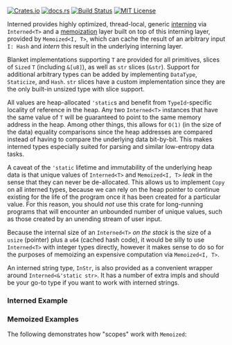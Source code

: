 [![Crates.io](https://img.shields.io/crates/v/interned)](https://crates.io/crates/interned)
[![docs.rs](https://img.shields.io/docsrs/interned?label=docs)](https://docs.rs/interned/latest/interned/)
[![Build Status](https://img.shields.io/github/actions/workflow/status/sam0x17/interned/ci.yaml)](https://github.com/sam0x17/interned/actions/workflows/ci.yaml?query=branch%3Amain)
[![MIT License](https://img.shields.io/github/license/sam0x17/interned)](https://github.com/sam0x17/interned/blob/main/LICENSE)

Interned provides highly optimized, thread-local, generic
[interning](https://en.wikipedia.org/wiki/String_interning) via `Interned<T>` and a
[memoization](https://en.wikipedia.org/wiki/Memoization) layer built on top of this interning
layer, provided by `Memoized<I, T>`, which can cache the result of an arbitrary input `I: Hash`
and _intern_ this result in the underlying interning layer.

Blanket implementations supporting `T` are provided for all primitives, slices of `Sized` `T`
(including `&[u8]`), as well as `str` slices (`&str`). Support for additional arbitrary types
can be added by implementing `DataType`, `Staticize`, and `Hash`. `str` slices have a custom
implementation since they are the only built-in unsized type with slice support.

All values are heap-allocated `'static`s and benefit from `TypeId`-specific locality of
reference in the heap. Any two `Interned<T>` instances that have the same value of `T` will be
guaranteed to point to the same memory address in the heap. Among other things, this allows for
`O(1)` (in the size of the data) equality comparisons since the heap addresses are compared
instead of having to compare the underlying data bit-by-bit. This makes interned types
especially suited for parsing and similar low-entropy data tasks.

A caveat of the `'static` lifetime and immutability of the underlying heap data is that unique
values of `Interned<T>` and `Memoized<I, T>` _leak_ in the sense that they can never be
de-allocated. This allows us to implement `Copy` on all interned types, because we can rely on
the heap pointer to continue existing for the life of the program once it has been created for
a particular value. For this reason, you should _not_ use this crate for long-running programs
that will encounter an unbounded number of unique values, such as those created by an unending
stream of user input.

Because the internal size of an `Interned<T>` _on the stack_ is the size of a `usize` (pointer)
plus a `u64` (cached hash code), it would be silly to use `Interned<T>` with integer types
directly, however it makes sense to do so for the purposes of memoizing an expensive
computation via `Memoized<I, T>`.

An interned string type, `InStr`, is also provided as a convenient wrapper around
`Interned<&'static str>`. It has a number of extra impls and should be your go-to type if you
want to work with interned strings.

### Interned Example
<!-- docify::embed!("tests/tests.rs", test_interned_showcase) -->

### Memoized Examples
<!-- docify::embed!("tests/tests.rs", test_memoized_basic) -->

The following demonstrates how "scopes" work with `Memoized`:
<!-- docify::embed!("tests/tests.rs", test_memoized_showcase) -->
